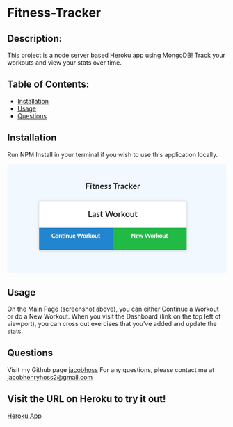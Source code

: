 # Fitness-Tracker

## Description:
This project is a node server based Heroku app using MongoDB! Track your workouts and view your stats over time. 
   
## Table of Contents:
* [Installation](#installation)
* [Usage](#usage)
* [Questions](#questions)

## Installation
Run NPM Install in your terminal if you wish to use this application locally. 

![Main Page](./images/fitness-tracker.jpg)

## Usage
On the Main Page (screenshot above), you can either Continue a Workout or do a New Workout. When you visit the Dashboard (link on the top left of viewport), you can cross out exercises that you've added and update the stats. 

## Questions
Visit my Github page [jacobhoss](https://github.com/jacobhoss)
For any questions, please contact me at jacobhenryhoss2@gmail.com 

## Visit the URL on Heroku to try it out!

[Heroku App](https://gentle-scrubland-37505.herokuapp.com/)